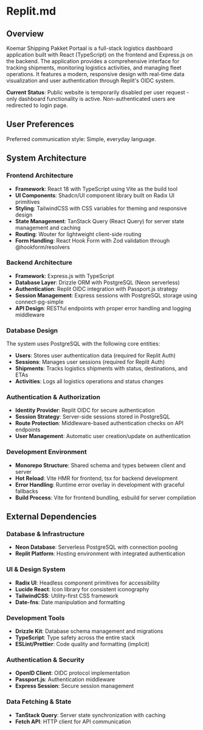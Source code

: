 # Replit.md

## Overview

Koemar Shipping Pakket Portaal is a full-stack logistics dashboard application built with React (TypeScript) on the frontend and Express.js on the backend. The application provides a comprehensive interface for tracking shipments, monitoring logistics activities, and managing fleet operations. It features a modern, responsive design with real-time data visualization and user authentication through Replit's OIDC system.

**Current Status**: Public website is temporarily disabled per user request - only dashboard functionality is active. Non-authenticated users are redirected to login page.

## User Preferences

Preferred communication style: Simple, everyday language.

## System Architecture

### Frontend Architecture
- **Framework**: React 18 with TypeScript using Vite as the build tool
- **UI Components**: Shadcn/UI component library built on Radix UI primitives
- **Styling**: TailwindCSS with CSS variables for theming and responsive design
- **State Management**: TanStack Query (React Query) for server state management and caching
- **Routing**: Wouter for lightweight client-side routing
- **Form Handling**: React Hook Form with Zod validation through @hookform/resolvers

### Backend Architecture
- **Framework**: Express.js with TypeScript
- **Database Layer**: Drizzle ORM with PostgreSQL (Neon serverless)
- **Authentication**: Replit OIDC integration with Passport.js strategy
- **Session Management**: Express sessions with PostgreSQL storage using connect-pg-simple
- **API Design**: RESTful endpoints with proper error handling and logging middleware

### Database Design
The system uses PostgreSQL with the following core entities:
- **Users**: Stores user authentication data (required for Replit Auth)
- **Sessions**: Manages user sessions (required for Replit Auth)
- **Shipments**: Tracks logistics shipments with status, destinations, and ETAs
- **Activities**: Logs all logistics operations and status changes

### Authentication & Authorization
- **Identity Provider**: Replit OIDC for secure authentication
- **Session Strategy**: Server-side sessions stored in PostgreSQL
- **Route Protection**: Middleware-based authentication checks on API endpoints
- **User Management**: Automatic user creation/update on authentication

### Development Environment
- **Monorepo Structure**: Shared schema and types between client and server
- **Hot Reload**: Vite HMR for frontend, tsx for backend development
- **Error Handling**: Runtime error overlay in development with graceful fallbacks
- **Build Process**: Vite for frontend bundling, esbuild for server compilation

## External Dependencies

### Database & Infrastructure
- **Neon Database**: Serverless PostgreSQL with connection pooling
- **Replit Platform**: Hosting environment with integrated authentication

### UI & Design System
- **Radix UI**: Headless component primitives for accessibility
- **Lucide React**: Icon library for consistent iconography
- **TailwindCSS**: Utility-first CSS framework
- **Date-fns**: Date manipulation and formatting

### Development Tools
- **Drizzle Kit**: Database schema management and migrations
- **TypeScript**: Type safety across the entire stack
- **ESLint/Prettier**: Code quality and formatting (implicit)

### Authentication & Security
- **OpenID Client**: OIDC protocol implementation
- **Passport.js**: Authentication middleware
- **Express Session**: Secure session management

### Data Fetching & State
- **TanStack Query**: Server state synchronization with caching
- **Fetch API**: HTTP client for API communication
